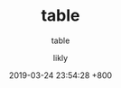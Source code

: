 ---
title: table
subtitle: table
description: table
layout: page
categories: []
tags: []
menus:
    - annotation
    - table
author: likly
date: 2019-03-24 23:54:28 +800
version: 1.0
---